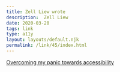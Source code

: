 ```yaml
---
title: Zell Liew wrote
description:  Zell Liew
date: 2020-03-20
tags: link
type: a11y
layout: layouts/default.njk
permalink: /link/45/index.html
---
```


[Overcoming my panic towards accessibility](https://zellwk.com/blog/overcoming-panic-towards-accessibility/)
